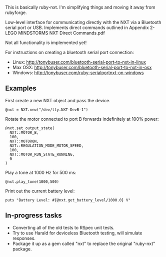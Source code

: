 This is basically ruby-nxt.  I'm simplifying things and moving it away from rubyforge.

Low-level interface for communicating directly with the NXT via a Bluetooth serial port or USB.  Implements direct commands outlined in Appendix 2-LEGO MINDSTORMS NXT Direct Commands.pdf

Not all functionality is implemented yet!

For instructions on creating a bluetooth serial port connection:

* Linux: http://tonybuser.com/bluetooth-serial-port-to-nxt-in-linux
* Max OSX: http://tonybuser.com/bluetooth-serial-port-to-nxt-in-osx
* Windows: http://tonybuser.com/ruby-serialportnxt-on-windows

## Examples

First create a new NXT object and pass the device.

    @nxt = NXT.new("/dev/tty.NXT-DevB-1")

Rotate the motor connected to port B forwards indefinitely at 100% power:

    @nxt.set_output_state(
      NXT::MOTOR_B,
      100,
      NXT::MOTORON,
      NXT::REGULATION_MODE_MOTOR_SPEED,
      100,
      NXT::MOTOR_RUN_STATE_RUNNING,
      0
    )

Play a tone at 1000 Hz for 500 ms:

    @nxt.play_tone(1000,500)

Print out the current battery level:

    puts "Battery Level: #{@nxt.get_battery_level/1000.0} V"

## In-progress tasks

* Converting all of the old tests to RSpec unit tests.
* Try to use Harald for deviceless Bluetooth testing, will simulate responses.
* Package it up as a gem called "nxt" to replace the original "ruby-nxt" package.
